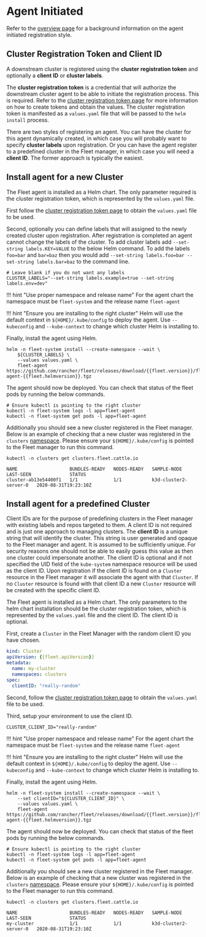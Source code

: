 # Agent Initiated

Refer to the [overview page](./cluster-overview.md#agent-initiated-registration) for a background information on the agent initiated registration style.

## Cluster Registration Token and Client ID

A downstream cluster is registered using the **cluster registration token** and optionally a **client ID** or **cluster labels**.

The **cluster registration token** is a credential that will authorize the downstream cluster agent to be
able to initiate the registration process. This is required. Refer to the [cluster registration token page](./cluster-tokens.md) for more information
on how to create tokens and obtain the values. The cluster registration token is manifested as a `values.yaml` file that will
be passed to the `helm install` process.

There are two styles of registering an agent. You can have the cluster for this agent dynamically created, in which
case you will probably want to specify **cluster labels** upon registration.  Or you can have the agent register to a predefined
cluster in the Fleet manager, in which case you will need a **client ID**.  The former approach is typically the easiest.

## Install agent for a new Cluster

The Fleet agent is installed as a Helm chart. The only parameter required is the cluster registration token, which
is represented by the `values.yaml` file.

First follow the [cluster registration token page](./cluster-tokens.md) to obtain the `values.yaml` file to be used.

Second, optionally you can define labels that will assigned to the newly created cluster upon registration. After
registration is completed an agent cannot change the labels of the cluster. To add cluster labels add
`--set-string labels.KEY=VALUE` to the below Helm command. To add the labels `foo=bar` and `bar=baz` then you would
add `--set-string labels.foo=bar --set-string labels.bar=baz` to the command line.

```shell
# Leave blank if you do not want any labels
CLUSTER_LABELS="--set-string labels.example=true --set-string labels.env=dev"
```

!!! hint "Use proper namespace and release name"
    For the agent chart the namespace must be `fleet-system` and the release name `fleet-agent`

!!! hint "Ensure you are installing to the right cluster"
    Helm will use the default context in `${HOME}/.kube/config` to deploy the agent. Use `--kubeconfig` and `--kube-context`
    to change which cluster Helm is installing to.
    
Finally, install the agent using Helm.

```shell
helm -n fleet-system install --create-namespace --wait \
    ${CLUSTER_LABELS} \
    --values values.yaml \
    fleet-agent https://github.com/rancher/fleet/releases/download/{{fleet.version}}/fleet-agent-{{fleet.helmversion}}.tgz
```

The agent should now be deployed.  You can check that status of the fleet pods by running the below commands.

```shell
# Ensure kubectl is pointing to the right cluster
kubectl -n fleet-system logs -l app=fleet-agent
kubectl -n fleet-system get pods -l app=fleet-agent
```

Additionally you should see a new cluster registered in the Fleet manager.  Below is an example of checking that a new cluster
was registered in the `clusters` [namespace](./namespaces.md).  Please ensure your `${HOME}/.kube/config` is pointed to the Fleet
manager to run this command.

```shell
kubectl -n clusters get clusters.fleet.cattle.io
```
```
NAME                   BUNDLES-READY   NODES-READY   SAMPLE-NODE             LAST-SEEN              STATUS
cluster-ab13e54400f1   1/1             1/1           k3d-cluster2-server-0   2020-08-31T19:23:10Z   
```

## Install agent for a predefined Cluster

Client IDs are for the purpose of predefining clusters in the Fleet manager with existing labels and repos targeted to them.
A client ID is not required and is just one approach to managing clusters.
The **client ID** is a unique string that will identify the cluster.
This string is user generated and opaque to the Fleet manager and agent.  It is assumed to be sufficiently unique. For security reasons one should not be able to easily guess this value
as then one cluster could impersonate another.  The client ID is optional and if not specified the UID field of the `kube-system` namespace
resource will be used as the client ID. Upon registration if the client ID is found on a `Cluster` resource in the Fleet manager it will associate
the agent with that `Cluster`.  If no `Cluster` resource is found with that client ID a new `Cluster` resource will be created with the specific
client ID.

The Fleet agent is installed as a Helm chart. The only parameters to the helm chart installation should be the cluster registration token, which
is represented by the `values.yaml` file and the client ID.  The client ID is optional.


First, create a `Cluster` in the Fleet Manager with the random client ID you have chosen.

```yaml
kind: Cluster
apiVersion: {{fleet.apiVersion}}
metadata:
  name: my-cluster
  namespaces: clusters
spec:
  clientID: "really-random"
```

Second, follow the [cluster registration token page](./cluster-tokens.md) to obtain the `values.yaml` file to be used.

Third, setup your environment to use the client ID.

```shell
CLUSTER_CLIENT_ID="really-random"
```

!!! hint "Use proper namespace and release name"
    For the agent chart the namespace must be `fleet-system` and the release name `fleet-agent`

!!! hint "Ensure you are installing to the right cluster"
    Helm will use the default context in `${HOME}/.kube/config` to deploy the agent. Use `--kubeconfig` and `--kube-context`
    to change which cluster Helm is installing to.
    
Finally, install the agent using Helm.

```shell
helm -n fleet-system install --create-namespace --wait \
    --set clientID="${CLUSTER_CLIENT_ID}" \
    --values values.yaml \
    fleet-agent https://github.com/rancher/fleet/releases/download/{{fleet.version}}/fleet-agent-{{fleet.helmversion}}.tgz
```

The agent should now be deployed.  You can check that status of the fleet pods by running the below commands.

```shell
# Ensure kubectl is pointing to the right cluster
kubectl -n fleet-system logs -l app=fleet-agent
kubectl -n fleet-system get pods -l app=fleet-agent
```

Additionally you should see a new cluster registered in the Fleet manager.  Below is an example of checking that a new cluster
was registered in the `clusters` [namespace](./namespaces.md).  Please ensure your `${HOME}/.kube/config` is pointed to the Fleet
manager to run this command.

```shell
kubectl -n clusters get clusters.fleet.cattle.io
```
```
NAME                   BUNDLES-READY   NODES-READY   SAMPLE-NODE             LAST-SEEN              STATUS
my-cluster             1/1             1/1           k3d-cluster2-server-0   2020-08-31T19:23:10Z   
```
